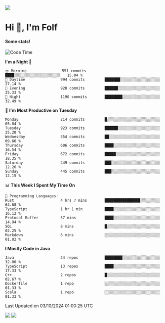 <img src="https://komarev.com/ghpvc/?username=itsfolf"/>
<h1>Hi 👋, I'm Folf</h1>


#### Some stats!
<!--START_SECTION:waka-->
![Code Time](http://img.shields.io/badge/Code%20Time-2%2C363%20hrs%207%20mins-blue)

**I'm a Night 🦉** 

```text
🌞 Morning                551 commits         ████░░░░░░░░░░░░░░░░░░░░░   15.04 % 
🌆 Daytime                994 commits         ███████░░░░░░░░░░░░░░░░░░   27.14 % 
🌃 Evening                928 commits         ██████░░░░░░░░░░░░░░░░░░░   25.33 % 
🌙 Night                  1190 commits        ████████░░░░░░░░░░░░░░░░░   32.49 % 
```
📅 **I'm Most Productive on Tuesday** 

```text
Monday                   214 commits         █░░░░░░░░░░░░░░░░░░░░░░░░   05.84 % 
Tuesday                  923 commits         ██████░░░░░░░░░░░░░░░░░░░   25.20 % 
Wednesday                354 commits         ██░░░░░░░░░░░░░░░░░░░░░░░   09.66 % 
Thursday                 606 commits         ████░░░░░░░░░░░░░░░░░░░░░   16.54 % 
Friday                   672 commits         █████░░░░░░░░░░░░░░░░░░░░   18.35 % 
Saturday                 449 commits         ███░░░░░░░░░░░░░░░░░░░░░░   12.26 % 
Sunday                   445 commits         ███░░░░░░░░░░░░░░░░░░░░░░   12.15 % 
```


📊 **This Week I Spent My Time On** 

```text
💬 Programming Languages: 
Rust                     4 hrs 7 mins        ████████████████░░░░░░░░░   64.68 % 
TypeScript               1 hr 1 min          ████░░░░░░░░░░░░░░░░░░░░░   16.12 % 
Protocol Buffer          57 mins             ████░░░░░░░░░░░░░░░░░░░░░   14.94 % 
SQL                      8 mins              █░░░░░░░░░░░░░░░░░░░░░░░░   02.25 % 
Markdown                 6 mins              ░░░░░░░░░░░░░░░░░░░░░░░░░   01.82 % 
```

**I Mostly Code in Java** 

```text
Java                     24 repos            ████████░░░░░░░░░░░░░░░░░   32.00 % 
TypeScript               13 repos            ████░░░░░░░░░░░░░░░░░░░░░   17.33 % 
C++                      2 repos             █░░░░░░░░░░░░░░░░░░░░░░░░   02.67 % 
Dockerfile               1 repo              ░░░░░░░░░░░░░░░░░░░░░░░░░   01.33 % 
Scala                    1 repo              ░░░░░░░░░░░░░░░░░░░░░░░░░   01.33 % 
```




 Last Updated on 03/10/2024 01:00:25 UTC
<!--END_SECTION:waka-->
<a src="https://discord.com/users/1090088995976925305"><img src="https://lanyard-profile-readme.vercel.app/api/1090088995976925305"/></a></td> 
<img src="https://hit.yhype.me/github/profile?user_id=9268058"/>
